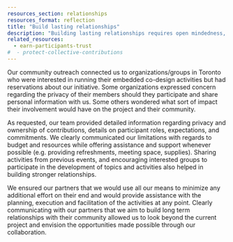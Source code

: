 ```yaml
---
resources_section: relationships
resources_format: reflection
title: "Build lasting relationships"
description: "Building lasting relationships requires open mindedness, transparency, and clear negotiation of roles."
related_resources:
  - earn-participants-trust
#  - protect-collective-contributions
---
```


Our community outreach connected us to organizations/groups in Toronto who were interested in running their embedded co-design activities but had reservations about our initiative. Some organizations expressed concern regarding the privacy of their members should they participate and share personal information with us. Some others wondered what sort of impact their involvement would have on the project and their community.

As requested, our team provided detailed information regarding privacy and ownership of contributions, details on participant roles, expectations, and commitments. We clearly communicated our limitations with regards to budget and resources while offering assistance and support whenever possible (e.g. providing refreshments, meeting space, supplies). Sharing activities from previous events, and encouraging interested groups to participate in the development of topics and activities also helped in building stronger relationships.

We ensured our partners that we would use all our means to minimize any additional effort on their end and would provide assistance with the planning, execution and facilitation of the activities at any point. Clearly communicating with our partners that we aim to build long term relationships with their community allowed us to look beyond the current project and envision the opportunities made possible through our collaboration.
